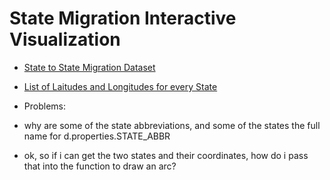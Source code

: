 # State Migration Interactive Visualization
- [State to State Migration Dataset](https://www.census.gov/data/tables/time-series/demo/geographic-mobility/state-to-state-migration.html)
- [List of Laitudes and Longitudes for every State](https://inkplant.com/code/state-latitudes-longitudes)

- Problems:
- why are some of the state abbreviations, and some of the states the full name for d.properties.STATE_ABBR
- ok, so if i can get the two states and their coordinates, how do i pass that into the function to draw an arc?